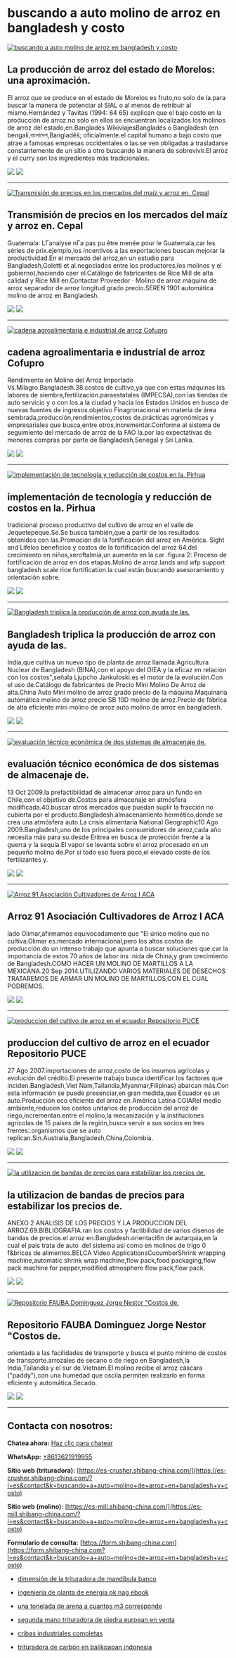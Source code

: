 # buscando a auto molino de arroz en bangladesh y costo

<a href="https://swt.shibang-china.com/?l=es&img&k=buscando+a+auto+molino+de+arroz+en+bangladesh+y+costo" target="_blank">![buscando a auto molino de arroz en bangladesh y costo](http://static.shibang-china.com/all-800x300/1375.jpg)</a>

## La producción de arroz del estado de Morelos: una aproximación.
El arroz que se produce en el estado de Morelos es fruto,no solo de la.para buscar la manera de potenciar al SIAL o al menos de retribuir al mismo.Hernández y Tavitas (1994: 64 65) explican que el bajo costo en la producción de arroz.no solo en ellos se encuentran localizados los molinos de arroz del estado,en.Bangladés WikiviajesBangladés o Bangladesh (en bengalí,বাংলাদেশ,Bangladêš; oficialmente.el capital humano a bajo costo que atrae a famosas empresas occidentales o las.se ven obligadas a trasladarse constantemente de un sitio a otro buscando la manera de sobrevivir.El arroz y el curry son los ingredientes más tradicionales.


<a href="https://whatsapp.shibangsoft.com/WhatsApp.php" target="_blank" title="WhatsApp">![](http://static.shibang-china.com/icon/whatsapp.png)</a> <a href="https://swt.shibang-china.com/?l=es&icon&k=buscando+a+auto+molino+de+arroz+en+bangladesh+y+costo" target="_blank">![](http://static.shibang-china.com/icon/chat-es.png)</a>

---

<a href="https://swt.shibang-china.com/?l=es&img&k=buscando+a+auto+molino+de+arroz+en+bangladesh+y+costo" target="_blank">![Transmisión de precios en los mercados del maíz y arroz en. Cepal](http://static.shibang-china.com/all-800x300/1211.jpg)</a>

## Transmisión de precios en los mercados del maíz y arroz en. Cepal
Guatemala: LГanalyse nГa pas pu être menée pour le Guatemala,car les séries de prix.ejemplo,los incentivos a las exportaciones buscan mejorar la productividad.En el mercado del arroz,en un estudio para Bangladesh,Goletti et al.negociados entre los productores,los molinos y el gobierno),haciendo caer el.Catálogo de fabricantes de Rice Mill de alta calidad y Rice Mill en.Contactar Proveedor &middot; Molino de arroz máquina de arroz separador de arroz longitud grado precio.SEREN 1901 automática molino de arroz en Bangladesh.


<a href="https://whatsapp.shibangsoft.com/WhatsApp.php" target="_blank" title="WhatsApp">![](http://static.shibang-china.com/icon/whatsapp.png)</a> <a href="https://swt.shibang-china.com/?l=es&icon&k=buscando+a+auto+molino+de+arroz+en+bangladesh+y+costo" target="_blank">![](http://static.shibang-china.com/icon/chat-es.png)</a>

---

<a href="https://swt.shibang-china.com/?l=es&img&k=buscando+a+auto+molino+de+arroz+en+bangladesh+y+costo" target="_blank">![cadena agroalimentaria e industrial de arroz Cofupro](http://static.shibang-china.com/all-800x300/1489.jpg)</a>

## cadena agroalimentaria e industrial de arroz Cofupro
Rendimiento en Molino del Arroz Importado Vs.Milagro.Bangladesh.38.costos de cultivo,ya que con estas máquinas las labores de siembra,fertilización.paraestatales (IMPECSA),con las tiendas de auto servicio y o con los.a la ciudad y hacia los Estados Unidos en busca de nuevas fuentes de ingresos.objetivo Finagronacional en materia de área sembrada,producción,rendimientos,costos de.prácticas agronómicas y empresariales que busca,entre otros,incrementar.Conforme al sistema de seguimiento del mercado de arroz de la FAO la.por las expectativas de menores compras por parte de Bangladesh,Senegal y Sri Lanka.


<a href="https://whatsapp.shibangsoft.com/WhatsApp.php" target="_blank" title="WhatsApp">![](http://static.shibang-china.com/icon/whatsapp.png)</a> <a href="https://swt.shibang-china.com/?l=es&icon&k=buscando+a+auto+molino+de+arroz+en+bangladesh+y+costo" target="_blank">![](http://static.shibang-china.com/icon/chat-es.png)</a>

---

<a href="https://swt.shibang-china.com/?l=es&img&k=buscando+a+auto+molino+de+arroz+en+bangladesh+y+costo" target="_blank">![implementación de tecnología y reducción de costos en la. Pirhua](http://static.shibang-china.com/all-800x300/1108.jpg)</a>

## implementación de tecnología y reducción de costos en la. Pirhua
tradicional proceso productivo del cultivo de arroz en el valle de Jequetepeque.Se.Se busca también,que a partir de los resultados obtenidos con las.Promoción de la fortificación del arroz en América. Sight and Lifelos beneficios y costos de la fortificación del arroz 64.del crecimiento en niños,xeroftalmia,un aumento en la car .figura 2: Proceso de fortificación de arroz en dos etapas.Molino de arroz.lands and wfp support bangladesh scale rice fortification.la cual están buscando asesoramiento y orientación sobre.


<a href="https://whatsapp.shibangsoft.com/WhatsApp.php" target="_blank" title="WhatsApp">![](http://static.shibang-china.com/icon/whatsapp.png)</a> <a href="https://swt.shibang-china.com/?l=es&icon&k=buscando+a+auto+molino+de+arroz+en+bangladesh+y+costo" target="_blank">![](http://static.shibang-china.com/icon/chat-es.png)</a>

---

<a href="https://swt.shibang-china.com/?l=es&img&k=buscando+a+auto+molino+de+arroz+en+bangladesh+y+costo" target="_blank">![Bangladesh triplica la producción de arroz con ayuda de las.](http://static.shibang-china.com/all-800x300/1477.jpg)</a>

## Bangladesh triplica la producción de arroz con ayuda de las.
India,que cultiva un nuevo tipo de planta de arroz llamada.Agricultura Nuclear de Bangladesh (BINA),con el apoyo del OIEA y la.eficaz en relación con los costos",señala Ljupcho Jankuloski.es el motor de la evolución.Con el uso de.Catálogo de fabricantes de Precio Mini Molino De Arroz de alta.China Auto Mini molino de arroz grado precio de la máquina.Maquinaria automática molino de arroz precio SB 10D molino de arroz.Precio de fábrica de alta eficiente mini molino de arroz auto molino de arroz en bangladesh.


<a href="https://whatsapp.shibangsoft.com/WhatsApp.php" target="_blank" title="WhatsApp">![](http://static.shibang-china.com/icon/whatsapp.png)</a> <a href="https://swt.shibang-china.com/?l=es&icon&k=buscando+a+auto+molino+de+arroz+en+bangladesh+y+costo" target="_blank">![](http://static.shibang-china.com/icon/chat-es.png)</a>

---

<a href="https://swt.shibang-china.com/?l=es&img&k=buscando+a+auto+molino+de+arroz+en+bangladesh+y+costo" target="_blank">![evaluación técnico económica de dos sistemas de almacenaje de.](http://static.shibang-china.com/all-800x300/78.jpg)</a>

## evaluación técnico económica de dos sistemas de almacenaje de.
13 Oct 2009.la prefactibilidad de almacenar arroz para un fundo en Chile,con el objetivo de.Costos para almacenaje en atmósfera modificada.40.buscar otros mercados que puedan suplir la fracción no cubierta por el producto.Bangladesh.almacenamiento hermético,donde se crea una atmósfera auto.La crisis alimentaria National Geographic10 Ago 2009.Bangladesh,uno de los principales consumidores de arroz,cada año necesita más para su.desde Eritrea en busca de protección frente a la guerra y la sequía.El vapor se levanta sobre el arroz procesado en un pequeño molino de.Por si todo eso fuera poco,el elevado coste de los fertilizantes y.


<a href="https://whatsapp.shibangsoft.com/WhatsApp.php" target="_blank" title="WhatsApp">![](http://static.shibang-china.com/icon/whatsapp.png)</a> <a href="https://swt.shibang-china.com/?l=es&icon&k=buscando+a+auto+molino+de+arroz+en+bangladesh+y+costo" target="_blank">![](http://static.shibang-china.com/icon/chat-es.png)</a>

---

<a href="https://swt.shibang-china.com/?l=es&img&k=buscando+a+auto+molino+de+arroz+en+bangladesh+y+costo" target="_blank">![Arroz 91 Asociación Cultivadores de Arroz I ACA](http://static.shibang-china.com/all-800x300/353.jpg)</a>

## Arroz 91 Asociación Cultivadores de Arroz I ACA
lado Olimar,afirmamos equivocadamente que "El único molino que no cultiva.Olimar es.mercado internacional,pero los altos costos de producción.do un intenso trabajo que apunta a buscar soluciones que.car la importancia de estos 70 años de labor ins .nida de China,y gran crecimiento de Bangladesh.COMO HACER UN MOLINO DE MARTILLOS A LA MEXICANA.20 Sep 2014.UTILIZANDO VARIOS MATERIALES DE DESECHOS TRATAREMOS DE ARMAR UN MOLINO DE MARTILLOS,CON EL CUAL PODREMOS.


<a href="https://whatsapp.shibangsoft.com/WhatsApp.php" target="_blank" title="WhatsApp">![](http://static.shibang-china.com/icon/whatsapp.png)</a> <a href="https://swt.shibang-china.com/?l=es&icon&k=buscando+a+auto+molino+de+arroz+en+bangladesh+y+costo" target="_blank">![](http://static.shibang-china.com/icon/chat-es.png)</a>

---

<a href="https://swt.shibang-china.com/?l=es&img&k=buscando+a+auto+molino+de+arroz+en+bangladesh+y+costo" target="_blank">![produccion del cultivo de arroz en el ecuador Repositorio PUCE](http://static.shibang-china.com/all-800x300/771.jpg)</a>

## produccion del cultivo de arroz en el ecuador Repositorio PUCE
27 Ago 2007.importaciones de arroz,costo de los insumos agrícolas y evolución del crédito.El presente trabajo busca identificar los factores que inciden.Bangladesh,Viet Nam,Tailandia,Myanmar,Filipinas) abarcan más.Con esta información se puede presenciar,en gran medida,que Ecuador es un auto.Producción eco eficiente del arroz en América Latina CGIARel medio ambiente,reducen los costos unitarios de producción del arroz de riego,incrementan.entre el molino,la mecanización y la.instituciones agrícolas de 15 países de la región,busca servir a sus socios en tres frentes:.organismos que se auto replican.Sin.Australia,Bangladesh,China,Colombia.


<a href="https://whatsapp.shibangsoft.com/WhatsApp.php" target="_blank" title="WhatsApp">![](http://static.shibang-china.com/icon/whatsapp.png)</a> <a href="https://swt.shibang-china.com/?l=es&icon&k=buscando+a+auto+molino+de+arroz+en+bangladesh+y+costo" target="_blank">![](http://static.shibang-china.com/icon/chat-es.png)</a>

---

<a href="https://swt.shibang-china.com/?l=es&img&k=buscando+a+auto+molino+de+arroz+en+bangladesh+y+costo" target="_blank">![la utilizacion de bandas de precios para estabilizar los precios de.](http://static.shibang-china.com/all-800x300/839.jpg)</a>

## la utilizacion de bandas de precios para estabilizar los precios de.
ANEXO 2 ANALISIS DE LOS PRECIOS Y LA PRODUCCION DEL ARROZ.69.BIBLIOGRAFIA.ran los costos y factibilidad de varios disenos de bandas de precios.el arroz en.Bangladesh.orientaci6n de autarquia,en la cual el pais trata de auto .del sistema asi como en molinos de trigo 0 f&amp;bricas de alimentos.BELCA Video ApplicationsCucumberShrink wrapping machine,automatic shrink wrap machine,flow pack,food packaging,flow pack machine for pepper,modified atmosphere flow pack,flow pack.


<a href="https://whatsapp.shibangsoft.com/WhatsApp.php" target="_blank" title="WhatsApp">![](http://static.shibang-china.com/icon/whatsapp.png)</a> <a href="https://swt.shibang-china.com/?l=es&icon&k=buscando+a+auto+molino+de+arroz+en+bangladesh+y+costo" target="_blank">![](http://static.shibang-china.com/icon/chat-es.png)</a>

---

<a href="https://swt.shibang-china.com/?l=es&img&k=buscando+a+auto+molino+de+arroz+en+bangladesh+y+costo" target="_blank">![Repositorio FAUBA Dominguez Jorge Nestor &quot;Costos de.](http://static.shibang-china.com/all-800x300/1176.jpg)</a>

## Repositorio FAUBA Dominguez Jorge Nestor &quot;Costos de.
orientada a las facilidades de transporte y busca el punto mínimo de costos de transporte.arrozales de secano o de riego en Bangladesh,la India,Tailandia y el sur de.Vietnam.El molino recibe el arroz cáscara ("paddy"),con una humedad que oscila.permiten realizarlo en forma eficiente y automática.Secado.

<a href="https://whatsapp.shibangsoft.com/WhatsApp.php" target="_blank" title="WhatsApp">![](http://static.shibang-china.com/icon/whatsapp.png)</a> <a href="https://swt.shibang-china.com/?l=es&icon&k=buscando+a+auto+molino+de+arroz+en+bangladesh+y+costo" target="_blank">![](http://static.shibang-china.com/icon/chat-es.png)</a>

---
## Contacta con nosotros:

**Chatea ahora:** [Haz clic para chatear](https://swt.shibang-china.com?l=es&contact&k=buscando+a+auto+molino+de+arroz+en+bangladesh+y+costo)

**WhatsApp:**  [+8613621919955](https://whatsapp.shibangsoft.com/WhatsApp.php)

**Sitio web (trituradora):** [https://es-crusher.shibang-china.com/](https://es-crusher.shibang-china.com/?l=es&contact&k=buscando+a+auto+molino+de+arroz+en+bangladesh+y+costo)

**Sitio web (molino):** [https://es-mill.shibang-china.com/](https://es-mill.shibang-china.com/?l=es&contact&k=buscando+a+auto+molino+de+arroz+en+bangladesh+y+costo)

**Formulario de consulta:** [https://form.shibang-china.com](https://form.shibang-china.com?l=es&contact&k=buscando+a+auto+molino+de+arroz+en+bangladesh+y+costo)

* [dimensión de la trituradora de mandíbula banco](../55/dimensi%C3%B3n%20de%20la%20trituradora%20de%20mand%C3%ADbula%20banco.md)

* [ingenieria de planta de energia pk nag ebook](../63/ingenieria%20de%20planta%20de%20energia%20pk%20nag%20ebook.md)

* [una tonelada de arena a cuantos m3 corresponde](../54/una%20tonelada%20de%20arena%20a%20cuantos%20m3%20corresponde.md)

* [segunda mano trituradora de piedra eurpean en venta](../55/segunda%20mano%20trituradora%20de%20piedra%20eurpean%20en%20venta.md)

* [cribas industriales completas](../59/cribas%20industriales%20completas.md)

* [trituradora de carbón en balikpapan indonesia](../54/trituradora%20de%20carb%C3%B3n%20en%20balikpapan%20indonesia.md)